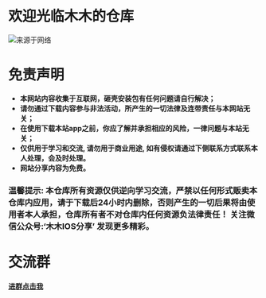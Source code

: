 # 欢迎光临木木的仓库


![来源于网络](https://gimg2.baidu.com/image_search/src=http%3A%2F%2Fimg.jj20.com%2Fup%2Fallimg%2F1114%2F0H320121044%2F200H3121044-2-1200.jpg&refer=http%3A%2F%2Fimg.jj20.com&app=2002&size=f9999,10000&q=a80&n=0&g=0n&fmt=auto?sec=1663486749&t=232b159a47414a1905c6322ce7d46202)




# **免责声明**

* **本网站内容收集于互联网，砸壳安装包有任何问题请自行解决；**
* **请勿通过下载内容参与非法活动，所产生的一切法律及连带责任与本网站无关；**
* **在使用下载本站app之前，你应了解并承担相应的风险，一律问题与本站无关；**
* **仅供用于学习和交流, 请勿用于商业用途, 如有侵权请通过下侧联系方式联系本人处理，会及时处理。**
* **网站分享内容为免费。**
###  **温馨提示: 本仓库所有资源仅供逆向学习交流，严禁以任何形式贩卖本仓库内应用，请于下载后24小时内删除，否则产生的一切后果将由使用者本人承担，仓库所有者不对仓库内任何资源负法律责任！ 关注微信公众号:‘木木IOS分享’ 发现更多精彩。**


# 交流群
#### **[进群点击我](https://jq.qq.com/?_wv=1027&k=XHuncmY2)**

